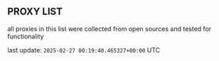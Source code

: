 ## PROXY LIST

all proxies in this list were collected from open sources and tested for functionality

last update: `2025-02-27 00:19:40.465327+00:00` UTC